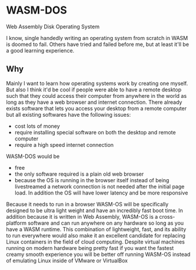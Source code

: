 # WASM-DOS
Web Assembly Disk Operating System  

I know, single handedly writing an operating system from scratch in WASM is doomed to fail. Others have tried and failed before me, but at least it'll be a good learning experience.  

## Why
Mainly I want to learn how operating systems work by creating one myself. But also I think it'd be cool if people were able to have a remote desktop such that they could access their computer from anywhere in the world as long as they have a web browser and internet connection. There already exists software that lets you access your desktop from a remote computer but all existing softwares have the following issues:
- cost lots of money  
- require installing special software on both the desktop and remote computer  
- require a high speed internet connection

WASM-DOS would be  
- free  
- the only software required is a plain old web browser  
- because the OS is running in the browser itself instead of being livestreamed a network connection is not needed after the initial page load. In addition the OS will have lower latency and be more responsive

Because it needs to run in a browser WASM-OS will be specifically designed to be ultra light weight and have an incredibly fast boot time. In addition because it is written in Web Assembly, WASM-OS is a cross-platform software and can run anywhere on any hardware so long as you have a WASM runtime. This combination of lightweight, fast, and its ability to run everywhere would also make it an excellent candidate for replacing Linux containers in the field of cloud computing. Despite virtual machines running on modern hardware being pretty fast if you want the fastest creamy smooth experience you will be better off running WASM-OS instead of emulating Linux inside of VMware or VirtualBox
